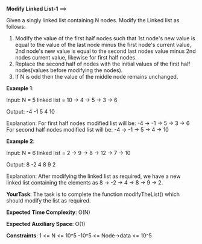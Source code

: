 **Modify Linked List-1** ==>

Given a singly linked list containing N nodes. Modify the Linked list as follows:

1. Modify the value of the first half nodes such that 1st node's new value is equal to the value of the last node minus the first node's current value, 2nd node's new value is equal to the second last nodes value minus 2nd nodes current value, likewise for first half nodes.
2. Replace the second half of nodes with the initial values of the first half nodes(values before modifying the nodes).
3. If N is odd then the value of the middle node remains unchanged.

**Example 1**:

Input: N = 5 linked list = 10 -> 4 -> 5 -> 3 -> 6

Output: -4 -1 5 4 10

Explanation:
For first half nodes modified list will be:
-4 -> -1 -> 5 -> 3 -> 6
For second half nodes modified list will be:
-4 -> -1 -> 5 -> 4 -> 10

**Example 2**:

Input: N = 6 linked list = 2 -> 9 -> 8 -> 12 -> 7 -> 10

Output: 8 -2 4 8 9 2

Explanation:
After modifying the linked list as required,
we have a new linked list containing the elements as
8 -> -2 -> 4 -> 8 -> 9 -> 2.

**YourTask**:
The task is to complete the function modifyTheList() which should modify the list as required.

**Expected Time Complexity**: O(N)

**Expected Auxiliary Space**: O(1)

**Constraints**:
1 <= N <= 10^5
-10^5  <= Node->data <= 10^5